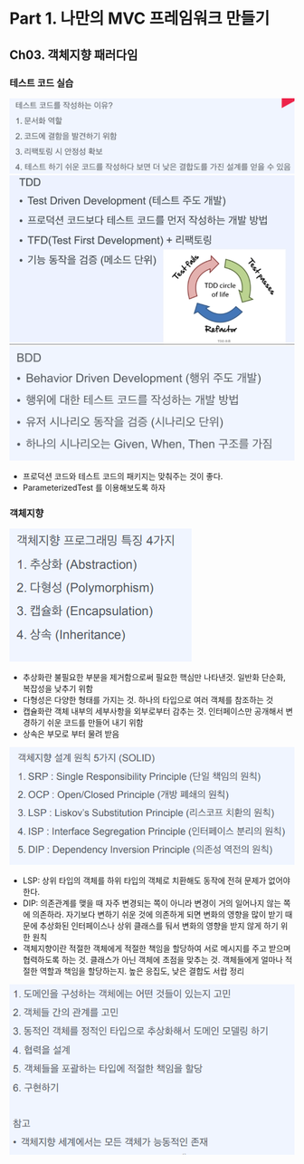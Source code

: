 # Part 1. 나만의 MVC 프레임워크 만들기

## Ch03. 객체지향 패러다임

### 테스트 코드 실습

![](./img/테스트코드작성이유.png)
![](./img/TDD.png)
![](./img/BDD.png)

- 프로덕션 코드와 테스트 코드의 패키지는 맞춰주는 것이 좋다.
- ParameterizedTest 를 이용해보도록 하자

### 객체지향

![](./img/객체지향프로그래밍특징.png)

- 추상화란 불필요한 부분을 제거함으로써 필요한 핵심만 나타낸것. 일반화 단순화, 복잡성을 낮추기 위함
- 다형성은 다양한 형태를 가지는 것. 하나의 타입으로 여러 객체를 참조하는 것
- 캡슐화란 객체 내부의 세부사항을 외부로부터 감추는 것. 인터페이스만 공개해서 변경하기 쉬운 코드를 만들어 내기 위함
- 상속은 부모로 부터 물려 받음

![](./img/객체지향설계원칙.png)

- LSP: 상위 타입의 객체를 하위 타입의 객체로 치환해도 동작에 전혀 문제가 없어야 한다.
- DIP: 의존관계를 맺을 때 자주 변경되는 쪽이 아니라 변경이 거의 일어나지 않는 쪽에 의존하라. 자기보다 변하기 쉬운 것에 의존하게 되면 변화의 영향을 많이 받기 때문에 추상화된 인터페이스나 상위 클래스를 둬서 변화의 영향을 받지 않게 하기 위한 원칙
- 객체지향이란 적절한 객체에게 적절한 책임을 할당하여 서로 메시지를 주고 받으며 협력하도록 하는 것. 클래스가 아닌 객체에 초점을 맞추는 것. 객체들에게 얼마나 적절한 역할과 책임을 할당하는지. 높은 응집도, 낮은 결합도 서랍 정리

![](./img/객체지향설계및구현.png)
